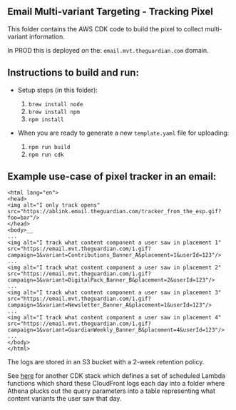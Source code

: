Email Multi-variant Targeting - Tracking Pixel
----------------------------------------------

This folder contains the AWS CDK code to build the pixel to collect multi-variant information.

In PROD this is deployed on the: `email.mvt.theguardian.com` domain.

## Instructions to build and run:
 - Setup steps (in this folder):
    1. `brew install node`
    2. `brew install npm`
    3. `npm install`
    
 - When you are ready to generate a new `template.yaml` file for uploading:
    1. `npm run build`
    2. `npm run cdk`
    
## Example use-case of pixel tracker in an email:

```
<html lang="en">
<head>
<img alt="I only track opens" src="https://ablink.email.theguardian.com/tracker_from_the_esp.gif?foo=bar"/>
</head>
<body>__
...
<img alt="I track what content component a user saw in placement 1" src="https://email.mvt.theguardian.com/1.gif?campaign=1&variant=Contributions_Banner_A&placement=1&userId=123"/>
...
<img alt="I track what content component a user saw in placement 2" src="https://email.mvt.theguardian.com/1.gif?campaign=1&variant=DigitalPack_Banner_B&placement=2&userId=123"/>
...
<img alt="I track what content component a user saw in placement 3" src="https://email.mvt.theguardian.com/1.gif?campaign=1&variant=Newsletter_Banner_A&placement=1&userId=123"/>
...
<img alt="I track what content component a user saw in placement 4" src="https://email.mvt.theguardian.com/1.gif?campaign=1&variant=GuardianWeekly_Banner_B&placement=4&userId=123"/>
...
</body>
</html>
``` 
The logs are stored in an S3 bucket with a 2-week retention policy.
 
See [here](../email-mvt-archive) for another CDK stack which defines a set of scheduled Lambda functions which 
shard these CloudFront logs each day into a folder where Athena plucks out the query 
parameters into a table representing what content variants the user saw that day.